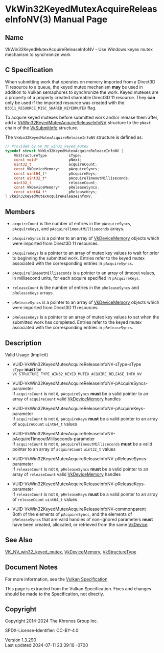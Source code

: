 # VkWin32KeyedMutexAcquireReleaseInfoNV(3) Manual Page

## Name

VkWin32KeyedMutexAcquireReleaseInfoNV - Use Windows keyex mutex
mechanism to synchronize work



## <a href="#_c_specification" class="anchor"></a>C Specification

When submitting work that operates on memory imported from a Direct3D 11
resource to a queue, the keyed mutex mechanism **may** be used in
addition to Vulkan semaphores to synchronize the work. Keyed mutexes are
a property of a properly created shareable Direct3D 11 resource. They
**can** only be used if the imported resource was created with the
`D3D11_RESOURCE_MISC_SHARED_KEYEDMUTEX` flag.

To acquire keyed mutexes before submitted work and/or release them
after, add a
[VkWin32KeyedMutexAcquireReleaseInfoNV](https://registry.khronos.org/vulkan/specs/1.3-extensions/man/html/VkWin32KeyedMutexAcquireReleaseInfoNV.html)
structure to the `pNext` chain of the [VkSubmitInfo](https://registry.khronos.org/vulkan/specs/1.3-extensions/man/html/VkSubmitInfo.html)
structure.

The `VkWin32KeyedMutexAcquireReleaseInfoNV` structure is defined as:

``` c
// Provided by VK_NV_win32_keyed_mutex
typedef struct VkWin32KeyedMutexAcquireReleaseInfoNV {
    VkStructureType          sType;
    const void*              pNext;
    uint32_t                 acquireCount;
    const VkDeviceMemory*    pAcquireSyncs;
    const uint64_t*          pAcquireKeys;
    const uint32_t*          pAcquireTimeoutMilliseconds;
    uint32_t                 releaseCount;
    const VkDeviceMemory*    pReleaseSyncs;
    const uint64_t*          pReleaseKeys;
} VkWin32KeyedMutexAcquireReleaseInfoNV;
```

## <a href="#_members" class="anchor"></a>Members

- `acquireCount` is the number of entries in the `pAcquireSyncs`,
  `pAcquireKeys`, and `pAcquireTimeoutMilliseconds` arrays.

- `pAcquireSyncs` is a pointer to an array of
  [VkDeviceMemory](https://registry.khronos.org/vulkan/specs/1.3-extensions/man/html/VkDeviceMemory.html) objects which were imported from
  Direct3D 11 resources.

- `pAcquireKeys` is a pointer to an array of mutex key values to wait
  for prior to beginning the submitted work. Entries refer to the keyed
  mutex associated with the corresponding entries in `pAcquireSyncs`.

- `pAcquireTimeoutMilliseconds` is a pointer to an array of timeout
  values, in millisecond units, for each acquire specified in
  `pAcquireKeys`.

- `releaseCount` is the number of entries in the `pReleaseSyncs` and
  `pReleaseKeys` arrays.

- `pReleaseSyncs` is a pointer to an array of
  [VkDeviceMemory](https://registry.khronos.org/vulkan/specs/1.3-extensions/man/html/VkDeviceMemory.html) objects which were imported from
  Direct3D 11 resources.

- `pReleaseKeys` is a pointer to an array of mutex key values to set
  when the submitted work has completed. Entries refer to the keyed
  mutex associated with the corresponding entries in `pReleaseSyncs`.

## <a href="#_description" class="anchor"></a>Description

Valid Usage (Implicit)

- <a href="#VUID-VkWin32KeyedMutexAcquireReleaseInfoNV-sType-sType"
  id="VUID-VkWin32KeyedMutexAcquireReleaseInfoNV-sType-sType"></a>
  VUID-VkWin32KeyedMutexAcquireReleaseInfoNV-sType-sType  
  `sType` **must** be
  `VK_STRUCTURE_TYPE_WIN32_KEYED_MUTEX_ACQUIRE_RELEASE_INFO_NV`

- <a
  href="#VUID-VkWin32KeyedMutexAcquireReleaseInfoNV-pAcquireSyncs-parameter"
  id="VUID-VkWin32KeyedMutexAcquireReleaseInfoNV-pAcquireSyncs-parameter"></a>
  VUID-VkWin32KeyedMutexAcquireReleaseInfoNV-pAcquireSyncs-parameter  
  If `acquireCount` is not `0`, `pAcquireSyncs` **must** be a valid
  pointer to an array of `acquireCount` valid
  [VkDeviceMemory](https://registry.khronos.org/vulkan/specs/1.3-extensions/man/html/VkDeviceMemory.html) handles

- <a
  href="#VUID-VkWin32KeyedMutexAcquireReleaseInfoNV-pAcquireKeys-parameter"
  id="VUID-VkWin32KeyedMutexAcquireReleaseInfoNV-pAcquireKeys-parameter"></a>
  VUID-VkWin32KeyedMutexAcquireReleaseInfoNV-pAcquireKeys-parameter  
  If `acquireCount` is not `0`, `pAcquireKeys` **must** be a valid
  pointer to an array of `acquireCount` `uint64_t` values

- <a
  href="#VUID-VkWin32KeyedMutexAcquireReleaseInfoNV-pAcquireTimeoutMilliseconds-parameter"
  id="VUID-VkWin32KeyedMutexAcquireReleaseInfoNV-pAcquireTimeoutMilliseconds-parameter"></a>
  VUID-VkWin32KeyedMutexAcquireReleaseInfoNV-pAcquireTimeoutMilliseconds-parameter  
  If `acquireCount` is not `0`, `pAcquireTimeoutMilliseconds` **must**
  be a valid pointer to an array of `acquireCount` `uint32_t` values

- <a
  href="#VUID-VkWin32KeyedMutexAcquireReleaseInfoNV-pReleaseSyncs-parameter"
  id="VUID-VkWin32KeyedMutexAcquireReleaseInfoNV-pReleaseSyncs-parameter"></a>
  VUID-VkWin32KeyedMutexAcquireReleaseInfoNV-pReleaseSyncs-parameter  
  If `releaseCount` is not `0`, `pReleaseSyncs` **must** be a valid
  pointer to an array of `releaseCount` valid
  [VkDeviceMemory](https://registry.khronos.org/vulkan/specs/1.3-extensions/man/html/VkDeviceMemory.html) handles

- <a
  href="#VUID-VkWin32KeyedMutexAcquireReleaseInfoNV-pReleaseKeys-parameter"
  id="VUID-VkWin32KeyedMutexAcquireReleaseInfoNV-pReleaseKeys-parameter"></a>
  VUID-VkWin32KeyedMutexAcquireReleaseInfoNV-pReleaseKeys-parameter  
  If `releaseCount` is not `0`, `pReleaseKeys` **must** be a valid
  pointer to an array of `releaseCount` `uint64_t` values

- <a href="#VUID-VkWin32KeyedMutexAcquireReleaseInfoNV-commonparent"
  id="VUID-VkWin32KeyedMutexAcquireReleaseInfoNV-commonparent"></a>
  VUID-VkWin32KeyedMutexAcquireReleaseInfoNV-commonparent  
  Both of the elements of `pAcquireSyncs`, and the elements of
  `pReleaseSyncs` that are valid handles of non-ignored parameters
  **must** have been created, allocated, or retrieved from the same
  [VkDevice](https://registry.khronos.org/vulkan/specs/1.3-extensions/man/html/VkDevice.html)

## <a href="#_see_also" class="anchor"></a>See Also

[VK_NV_win32_keyed_mutex](https://registry.khronos.org/vulkan/specs/1.3-extensions/man/html/VK_NV_win32_keyed_mutex.html),
[VkDeviceMemory](https://registry.khronos.org/vulkan/specs/1.3-extensions/man/html/VkDeviceMemory.html),
[VkStructureType](https://registry.khronos.org/vulkan/specs/1.3-extensions/man/html/VkStructureType.html)

## <a href="#_document_notes" class="anchor"></a>Document Notes

For more information, see the <a
href="https://registry.khronos.org/vulkan/specs/1.3-extensions/html/vkspec.html#VkWin32KeyedMutexAcquireReleaseInfoNV"
target="_blank" rel="noopener">Vulkan Specification</a>

This page is extracted from the Vulkan Specification. Fixes and changes
should be made to the Specification, not directly.

## <a href="#_copyright" class="anchor"></a>Copyright

Copyright 2014-2024 The Khronos Group Inc.

SPDX-License-Identifier: CC-BY-4.0

Version 1.3.290  
Last updated 2024-07-11 23:39:16 -0700
